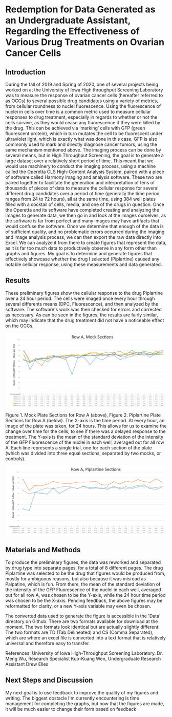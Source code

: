 # Redemption for Data Generated as an Undergraduate Assistant, Regarding the Effectiveness of Various Drug Treatments on Ovarian Cancer Cells
 
## Introduction
During the fall of 2019 and Spring of 2020, one of several projects being worked on at the University of Iowa 
High throughput Screening Laboratory was to measure the response of ovarian cancer cells (hereafter referred to as OCCs) to several possible drug candidates using a variety of metrics, from cellular roundness to nuclei fluorescence. Using the fluorescence of nuclei in cells over time is a common metric used to measure cellular responses to drug treatment, especially in regards to whether or not the cells survive, as they would cease any fluorescence if they were killed by the drug. This can be achieved via ‘marking’ cells with GFP (green fluorescent protein), which in turn mutates the cell to be fluorescent under ultraviolet light, which is exactly what was done in this case. GFP is also commonly used to mark and directly diagnose cancer tumors, using the same mechanism mentioned above. The imaging process can be done by several means, but in High Throughput Screening, the goal is to generate a large dataset over a relatively short period of time. This meant that we would use machinery to conduct the imaging process, using a machine called the Operetta CLS High-Content Analysis System, paired with a piece of software called Harmony imaging and analysis software. These two are paired together to facilitate the generation and interpretation of tens of thousands of pieces of data to measure the cellular response for several different drug candidates over a period of time (generally the time period ranges from 24 to 72 hours), all at the same time, using 384 well plates filled with a cocktail of cells, media, and one of the drugs in question. Once the Operetta and its software have completed creating and analyzing the images to generate data, we then go in and look at the images ourselves, as the software is far from perfect and many images may have artifacts that would confuse the software. Once we determine that enough of the data is of sufficient quality, and no problematic errors occurred during the imaging and image analysis process, we can then export the raw data directly into Excel. We can analyze it from there to create figures that represent the data, as it is far too much data to productively observe in any form other than graphs and figures. My goal is to determine and generate figures that effectively showcase whether the drug I selected (Piplartine) caused any notable cellular response, using these measurements and data generated.
 
## Results
These preliminary figures show the cellular response to the drug Piplartine over a 24 hour period. The cells were imaged once every hour through several differents means (DPC, Fluorescence), and then analyzed by the software. The software's work was then checked for errors and corrected as necessary. As can be seen in the figures, the results are fairly similar, which may indicate that the drug treatment did not have a noticeable effect on the OCCs.


![Row A Mock](Data/Row_A_Mock.png)

Figure 1. Mock Plate Sections for Row A (above), Figure 2. Piplartine Plate Sections 
for Row A (below). The X-axis is the time period. At every hour, an image of the plate 
was taken, for 24 hours. This allows for us to examine the change over time for the 
cells, to see if there was a delayed response to the treatment. The Y-axis is the mean 
of the standard deviation of the intensity of the GFP Fluorescence of the nuclei in 
each well, averaged out for all row A. Each line represents a single trial, one for 
each section of the plate (which was divided into three equal sections, separated by 
two mocks, or controls).

![Row A Piplartine](Data/Row_A_Piplartine.png)


## Materials and Methods

To produce the preliminary figures, the data was reworked and separated by drug type into separate pages, for a total of 8 different pages. The drug Piplartine was selected to be the drug that figures would be produced from, mostly for ambiguous reasons, but also because it was misread as Palpatine, which is fun. From there, the mean of the standard deviation of the intensity of the GFP Fluorescence of the nuclei in each well, averaged out for all row A, was chosen to be the Y-axis, while the 24 hour time period was chosen to be the X-axis. Pending feedback, the above figures may be reformatted for clarity, or a new Y-axis variable may even be chosen.

The converted data used to generate the figure is accessible in the 'Data' directory on Github. There are two formats available for download at the moment. The two formats look identical but are actually slightly different: The two formats are TD (Tab Delineated) and CS (Comma Separated), which are where an excel file is converted into a text format that is relatively universal and therefore easy to transfer.
 
References: University of Iowa High-Throughput Screening Laboratory. Dr. Meng Wu, Research 
Specialist Kuo-Kuang Wen, Undergraduate Research Assistant Drew Elles


## Next Steps and Discussion
My next goal is to use feedback to improve the quality of my figures and writing. The biggest obstacle I'm currently encountering is time management for completing the graphs, but now that the figures are made, it will be much easier to change their form based on feedback
